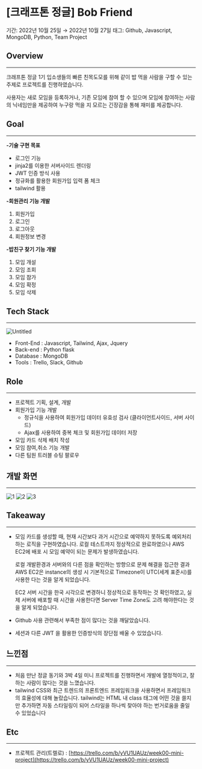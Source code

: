 # [크래프톤 정글] Bob Friend

기간: 2022년 10월 25일 → 2022년 10월 27일
태그: Github, Javascript, MongoDB, Python, Team Project

## Overview

---

크래프톤 정글 1기 입소생들의 빠른 친목도모를 위해 같이 밥 먹을 사람을 구할 수 있는 주제로 프로젝트를 진행하였습니다.

사용자는 새로 모임을 등록하거나, 기존 모임에 참여 할 수 있으며 모임에 참여하는 사람의 닉네임만을 제공하여 누구랑 먹을 지 모르는 긴장감을 통해 재미를 제공합니다.

## Goal

---

**-기술 구현 목표** 

- 로그인 기능
- jinja2를 이용한 서버사이드 렌더링
- JWT 인증 방식 사용
- 정규화를 활용한 회원가입 입력 폼 체크
- tailwind 활용

**-회원관리 기능 개발**

1. 회원가입
2. 로그인
3. 로그아웃
4. 회원정보 변경

**-밥친구 찾기 기능 개발**

1. 모임 개설
2. 모임 조회
3. 모임 참가
4. 모임 확정
5. 모임 삭제

## Tech Stack

---
![Untitled](https://github.com/JeonJe/Bobfriend/assets/43032391/0ed46e5b-4a45-4f11-b803-0ee6754c92df)
- Front-End : Javascript, Tailwind, Ajax, Jquery
- Back-end : Python flask
- Database : MongoDB
- Tools : Trello, Slack, Github

## Role

---

- 프로젝트 기획, 설계, 개발
- 회원가입 기능 개발
    - 정규식을 사용하여 회원가입 데이터 유효성 검사 (클라이언트사이드, 서버 사이드)
    - Ajax를 사용하여 중복 체크 및 회원가입 데이터 저장
- 모임 카드 삭제 배치 작성
- 모임 참여,취소 기능 개발
- 다른 팀원 트러블 슈팅 팔로우 
    
    

## 개발 화면

---


![1](https://user-images.githubusercontent.com/43032391/229364050-d9b3ea21-e0e8-4e8a-b343-1d46c5075757.png)
![2](https://user-images.githubusercontent.com/43032391/229364065-b3c47e9f-6e81-451e-8939-79e933f23280.png)
![3](https://user-images.githubusercontent.com/43032391/229364084-774114bb-b094-4b94-9ccd-fc7d24e63f14.png)


## Takeaway

---
- 모임 카드를 생성할 때, 현재 시간보다 과거 시간으로 예약하지 못하도록 예외처리하는 로직을 구현하였습니다. 로컬 테스트까지 정상적으로 완료하였으나 AWS EC2에 배포 시 모임 예약이 되는 문제가 발생하였습니다.
    
    로컬 개발환경과 서버와의 다른 점을 확인하는 방향으로 문제 해결을 접근한 결과 AWS EC2은 instance의 생성 시 기본적으로 Timezone이 UTC(세계 표준시)를 사용한 다는 것을 알게 되었습니다.
    
    EC2 서버 시간을 한국 시각으로 변경하니 정상적으로 동작하는 것 확인하였고, 실제 서버에 배포할 때 시간을 사용한다면 Server Time Zone도 고려 해야한다는 것을 알게 되었습니다.
    
- Github 사용 관련해서 부족한 점이 많다는 것을 깨달았습니다.
- 세션과 다른 JWT 을 활용한 인증방식의 장단점 배울 수 있었습니다.

## **느낀점**

---

- 처음 만난 정글 동기와 3박 4일 미니 프로젝트를 진행하면서 개발에 열정적이고, 잘하는 사람이 많다는 것을 느꼈습니다.
- tailwind CSS와 최근 트렌드의 프론트엔드 프레임워크을 사용하면서 프레임워크의 효율성에 대해 놀랐습니다. tailwind는 HTML 내 class 태그에 어떤 것을 쓸지만 추가하면 자동 스타일링이 되어 스타일을 하나씩 찾아야 하는 번거로움을 줄일 수 있었습니다

## Etc

---

- 프로젝트 관리(트렐로) : [https://trello.com/b/yVU1UAUz/week00-mini-project](https://trello.com/b/yVU1UAUz/week00-mini-project)

